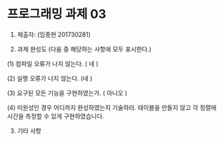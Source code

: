 ﻿# 프로그래밍 과제 03

1. 제출자:   (임종현 201730281)

2. 과제 완성도 (다음 중 해당하는 사항에 모두 표시한다.)

(1) 컴파일 오류가 나지 않는다. (   네 )

(2) 실행 오류가 나지 않는다. (네    )

(3) 요구된 모든 기능을 구현하였는가. (  아니오   )

(4) 미원성인 경우 어디까지 완성하였는지 기술하라.
     테이블을 만들지 않고 각 정렬에 시간을 측정할 수 있게 구현하였습니다.


3. 기타 사항 
